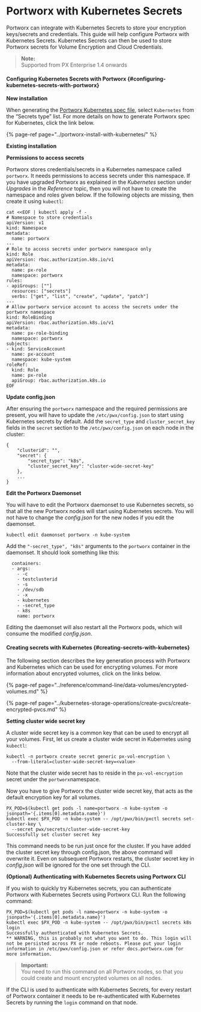 # Portworx with Kubernetes Secrets

Portworx can integrate with Kubernetes Secrets to store your encryption keys/secrets and credentials. This guide will help configure Portworx with Kubernetes Secrets. Kubernetes Secrets can then be used to store Portworx secrets for Volume Encryption and Cloud Credentials.

> **Note:**  
> Supported from PX Enterprise 1.4 onwards

#### Configuring Kubernetes Secrets with Portworx {#configuring-kubernetes-secrets-with-portworx}

**New installation**

When generating the [Portworx Kubernetes spec file](https://install.portworx.com/), select `Kubernetes` from the “Secrets type” list. For more details on how to generate Portworx spec for Kubernetes, click the link below.

{% page-ref page="../portworx-install-with-kubernetes/" %}

**Existing installation**

**Permissions to access secrets**

Portworx stores credentials/secrets in a Kubernetes namespace called `portworx`. It needs permissions to access secrets under this namespace. If you have upgraded Portworx as explained in the _Kubernetes_ section under _Upgrades_ in the _Reference_ topic, then you will not have to create the namespace and roles given below. If the following objects are missing, then create it using `kubectl`:

```text
cat <<EOF | kubectl apply -f -
# Namespace to store credentials
apiVersion: v1
kind: Namespace
metadata:
  name: portworx
---
# Role to access secrets under portworx namespace only
kind: Role
apiVersion: rbac.authorization.k8s.io/v1
metadata:
  name: px-role
  namespace: portworx
rules:
- apiGroups: [""]
  resources: ["secrets"]
  verbs: ["get", "list", "create", "update", "patch"]
---
# Allow portworx service account to access the secrets under the portworx namespace
kind: RoleBinding
apiVersion: rbac.authorization.k8s.io/v1
metadata:
  name: px-role-binding
  namespace: portworx
subjects:
- kind: ServiceAccount
  name: px-account
  namespace: kube-system
roleRef:
  kind: Role
  name: px-role
  apiGroup: rbac.authorization.k8s.io
EOF
```

**Update config.json**

After ensuring the `portworx` namespace and the required permissions are present, you will have to update the `/etc/pwx/config.json` to start using Kubernetes secrets by default. Add the `secret_type` and `cluster_secret_key` fields in the `secret` section to the `/etc/pwx/config.json` on each node in the cluster:

```text
{
    "clusterid": "",
    "secret": {
        "secret_type": "k8s",
        "cluster_secret_key": "cluster-wide-secret-key"
    },
    ...
}
```

**Edit the Portworx Daemonset**

You will have to edit the Portworx daemonset to use Kubernetes secrets, so that all the new Portworx nodes will start using Kubernetes secrets. You will not have to change the _config.json_ for the new nodes if you edit the daemonset.

```text
kubectl edit daemonset portworx -n kube-system
```

Add the `"-secret_type", "k8s"` arguments to the `portworx` container in the daemonset. It should look something like this:

```text
  containers:
  - args:
    - -c
    - testclusterid
    - -s
    - /dev/sdb
    - -x
    - kubernetes
    - -secret_type
    - k8s
    name: portworx
```

Editing the daemonset will also restart all the Portworx pods, which will consume the modified _config.json_.

#### Creating secrets with Kubernetes {#creating-secrets-with-kubernetes}

The following section describes the key generation process with Portworx and Kubernetes which can be used for encrypting volumes. For more information about encrypted volumes, click on the links below.

{% page-ref page="../reference/command-line/data-volumes/encrypted-volumes.md" %}

{% page-ref page="../kubernetes-storage-operations/create-pvcs/create-encrypted-pvcs.md" %}

**Setting cluster wide secret key**

A cluster wide secret key is a common key that can be used to encrypt all your volumes. First, let us create a cluster wide secret in Kubernetes using `kubectl`:

```text
kubectl -n portworx create secret generic px-vol-encryption \
  --from-literal=cluster-wide-secret-key=<value>
```

Note that the cluster wide secret has to reside in the `px-vol-encryption` secret under the `portworx`namespace.

Now you have to give Portworx the cluster wide secret key, that acts as the default encryption key for all volumes.

```text
PX_POD=$(kubectl get pods -l name=portworx -n kube-system -o jsonpath='{.items[0].metadata.name}')
kubectl exec $PX_POD -n kube-system -- /opt/pwx/bin/pxctl secrets set-cluster-key \
  --secret pwx/secrets/cluster-wide-secret-key
Successfully set cluster secret key
```

This command needs to be run just once for the cluster. If you have added the cluster secret key through config.json, the above command will overwrite it. Even on subsequent Portworx restarts, the cluster secret key in _config.json_ will be ignored for the one set through the CLI.

**\(Optional\) Authenticating with Kubernetes Secrets using Portworx CLI**

If you wish to quickly try Kubernetes secrets, you can authenticate Portworx with Kubernetes Secrets using Portworx CLI. Run the following command:

```text
PX_POD=$(kubectl get pods -l name=portworx -n kube-system -o jsonpath='{.items[0].metadata.name}')
kubectl exec $PX_POD -n kube-system -- /opt/pwx/bin/pxctl secrets k8s login
Successfully authenticated with Kubernetes Secrets.
** WARNING, this is probably not what you want to do. This login will not be persisted across PX or node reboots. Please put your login information in /etc/pwx/config.json or refer docs.portworx.com for more information.
```

> **Important:**  
> You need to run this command on all Portworx nodes, so that you could create and mount encrypted volumes on all nodes.

If the CLI is used to authenticate with Kubernetes Secrets, for every restart of Portworx container it needs to be re-authenticated with Kubernetes Secrets by running the `login` command on that node.


